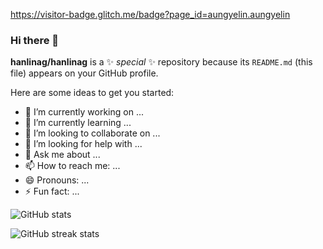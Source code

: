 https://visitor-badge.glitch.me/badge?page_id=aungyelin.aungyelin

### Hi there 👋

**hanlinag/hanlinag** is a ✨ _special_ ✨ repository because its `README.md` (this file) appears on your GitHub profile.

Here are some ideas to get you started:

- 🔭 I’m currently working on ...
- 🌱 I’m currently learning ...
- 👯 I’m looking to collaborate on ...
- 🤔 I’m looking for help with ...
- 💬 Ask me about ...
- 📫 How to reach me: ...
- 😄 Pronouns: ...
- ⚡ Fun fact: ...




![GitHub stats](https://github-readme-stats.vercel.app/api?username=hanlinag&show_icons=true&count_private=true)  

![GitHub streak stats](https://github-readme-streak-stats.herokuapp.com/?user=hanlinag)
